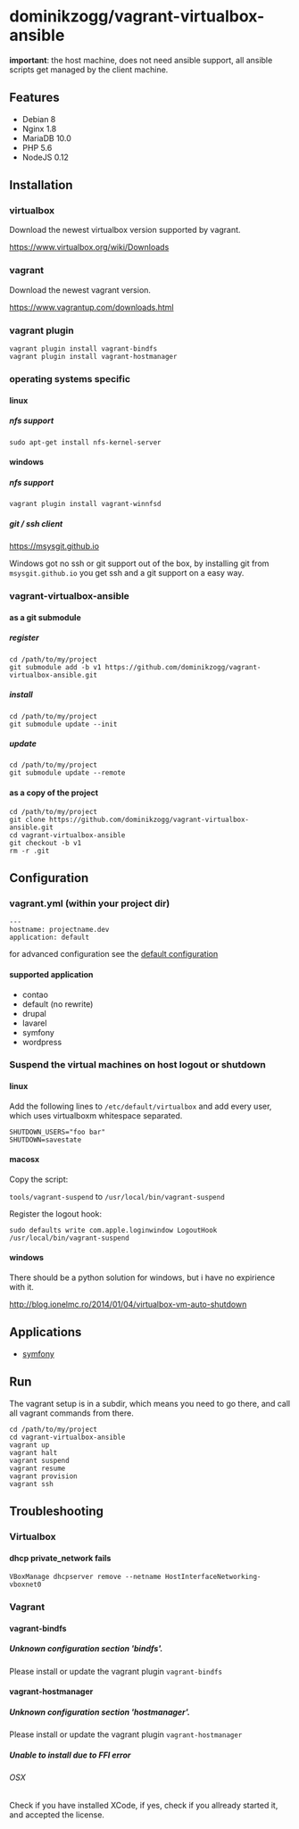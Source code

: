 # dominikzogg/vagrant-virtualbox-ansible

**important**: the host machine, does not need ansible support, all ansible scripts get managed by the client machine.

## Features

 * Debian 8
 * Nginx 1.8
 * MariaDB 10.0
 * PHP 5.6
 * NodeJS 0.12

## Installation

### virtualbox

Download the newest virtualbox version supported by vagrant.

https://www.virtualbox.org/wiki/Downloads

### vagrant

Download the newest vagrant version.

https://www.vagrantup.com/downloads.html

### vagrant plugin

```{.sh}
vagrant plugin install vagrant-bindfs
vagrant plugin install vagrant-hostmanager
```

### operating systems specific

#### linux

##### nfs support

`sudo apt-get install nfs-kernel-server`

#### windows

##### nfs support

`vagrant plugin install vagrant-winnfsd`

##### git / ssh client

https://msysgit.github.io

Windows got no ssh or git support out of the box, by installing git from `msysgit.github.io` you get ssh and a git
support on a easy way.

### vagrant-virtualbox-ansible

#### as a git submodule

##### register

```{.sh}
cd /path/to/my/project
git submodule add -b v1 https://github.com/dominikzogg/vagrant-virtualbox-ansible.git
```

##### install

```{.sh}
cd /path/to/my/project
git submodule update --init
```

##### update

```{.sh}
cd /path/to/my/project
git submodule update --remote
```

#### as a copy of the project

```{.sh}
cd /path/to/my/project
git clone https://github.com/dominikzogg/vagrant-virtualbox-ansible.git
cd vagrant-virtualbox-ansible
git checkout -b v1
rm -r .git
```

## Configuration

### vagrant.yml (within your project dir)

```{.yml}
---
hostname: projectname.dev
application: default
```

for advanced configuration see the [default configuration][2]

#### supported application

 * contao
 * default (no rewrite)
 * drupal
 * lavarel
 * symfony
 * wordpress

### Suspend the virtual machines on host logout or shutdown

#### linux

Add the following lines to `/etc/default/virtualbox` and add every user, which uses virtualboxm whitespace separated.

```{.sh}
SHUTDOWN_USERS="foo bar"
SHUTDOWN=savestate
```

#### macosx

Copy the script:

`tools/vagrant-suspend` to `/usr/local/bin/vagrant-suspend`

Register the logout hook:

`sudo defaults write com.apple.loginwindow LogoutHook /usr/local/bin/vagrant-suspend`

#### windows

There should be a python solution for windows, but i have no expirience with it.

http://blog.ionelmc.ro/2014/01/04/virtualbox-vm-auto-shutdown

## Applications

 * [symfony][1]

## Run

The vagrant setup is in a subdir, which means you need to go there, and call all vagrant commands from there.

```{.sh}
cd /path/to/my/project
cd vagrant-virtualbox-ansible
vagrant up
vagrant halt
vagrant suspend
vagrant resume
vagrant provision
vagrant ssh
```

## Troubleshooting

### Virtualbox

#### dhcp private_network fails

`VBoxManage dhcpserver remove --netname HostInterfaceNetworking-vboxnet0`

### Vagrant

#### vagrant-bindfs

##### Unknown configuration section 'bindfs'.

Please install or update the vagrant plugin `vagrant-bindfs`

#### vagrant-hostmanager

##### Unknown configuration section 'hostmanager'.

Please install or update the vagrant plugin `vagrant-hostmanager`

##### Unable to install due to FFI error

###### OSX

Check if you have installed XCode, if yes, check if you allready started it, and accepted the license.

[1]: doc/symfony.md
[2]: vagrant-default.yml
